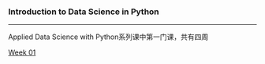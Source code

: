 ### Introduction to Data Science in Python
---
Applied Data Science with Python系列课中第一门课，共有四周

[Week 01](https://www.coursera.org/learn/python-data-analysis/home/week/1)
